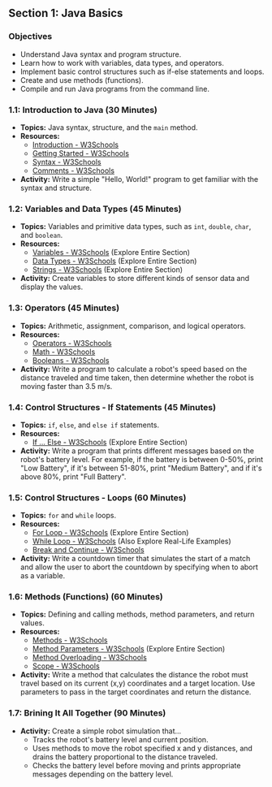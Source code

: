 ## Section 1: Java Basics

### Objectives
- Understand Java syntax and program structure.
- Learn how to work with variables, data types, and operators.
- Implement basic control structures such as if-else statements and loops.
- Create and use methods (functions).
- Compile and run Java programs from the command line.

### 1.1: Introduction to Java (30 Minutes)
- **Topics:** Java syntax, structure, and the `main` method.
- **Resources:**
  - [Introduction - W3Schools](https://www.w3schools.com/java/java_intro.asp)
  - [Getting Started - W3Schools](https://www.w3schools.com/java/java_getstarted.asp)
  - [Syntax - W3Schools](https://www.w3schools.com/java/java_syntax.asp)
  - [Comments - W3Schools](https://www.w3schools.com/java/java_comments.asp)
- **Activity:** Write a simple "Hello, World!" program to get familiar with the syntax and structure.

### 1.2: Variables and Data Types (45 Minutes)
- **Topics:** Variables and primitive data types, such as `int`, `double`, `char`, and `boolean`.
- **Resources:**
  - [Variables - W3Schools](https://www.w3schools.com/java/java_variables.asp) (Explore Entire Section)
  - [Data Types - W3Schools](https://www.w3schools.com/java/java_data_types.asp) (Explore Entire Section)
  - [Strings - W3Schools](https://www.w3schools.com/java/java_strings.asp) (Explore Entire Section)
- **Activity:** Create variables to store different kinds of sensor data and display the values.

### 1.3: Operators (45 Minutes)
- **Topics:** Arithmetic, assignment, comparison, and logical operators.
- **Resources:**
  - [Operators - W3Schools](https://www.w3schools.com/java/java_operators.asp)
  - [Math - W3Schools](https://www.w3schools.com/java/java_math.asp)
  - [Booleans - W3Schools](https://www.w3schools.com/java/java_booleans.asp)
- **Activity:** Write a program to calculate a robot's speed based on the distance traveled and time taken, then determine whether the robot is moving faster than 3.5 m/s.

### 1.4: Control Structures - If Statements (45 Minutes)
- **Topics:** `if`, `else`, and `else if` statements.
- **Resources:**
    - [If ... Else - W3Schools](https://www.w3schools.com/java/java_conditions.asp) (Explore Entire Section)
- **Activity:** Write a program that prints different messages based on the robot's battery level. For example, if the battery is between 0-50%, print "Low Battery", if it's between 51-80%, print "Medium Battery", and if it's above 80%, print "Full Battery".

### 1.5: Control Structures - Loops (60 Minutes)
- **Topics:** `for` and `while` loops.
-  **Resources:**
   -  [For Loop - W3Schools](https://www.w3schools.com/java/java_for_loop.asp) (Explore Entire Section)
   -  [While Loop - W3Schools](https://www.w3schools.com/java/java_while_loop.asp) (Also Explore Real-Life Examples)
   -  [Break and Continue - W3Schools](https://www.w3schools.com/java/java_break.asp)
- **Activity:** Write a countdown timer that simulates the start of a match and allow the user to abort the countdown by specifying when to abort as a variable.

### 1.6: Methods (Functions) (60 Minutes)
- **Topics:** Defining and calling methods, method parameters, and return values.
- **Resources:**
  -  [Methods - W3Schools](https://www.w3schools.com/java/java_methods.asp)
  -  [Method Parameters - W3Schools](https://www.w3schools.com/java/java_methods_parameters.asp) (Explore Entire Section)
  -  [Method Overloading - W3Schools](https://www.w3schools.com/java/java_methods_overloading.asp)
  -  [Scope - W3Schools](https://www.w3schools.com/java/java_scope.asp)
- **Activity:** Write a method that calculates the distance the robot must travel based on its current (x,y) coordinates and a target location. Use parameters to pass in the target coordinates and return the distance.

### 1.7: Brining It All Together (90 Minutes)
- **Activity:** Create a simple robot simulation that...
  - Tracks the robot's battery level and current position.
  - Uses methods to move the robot specified x and y distances, and drains the battery proportional to the distance traveled.
  - Checks the battery level before moving and prints appropriate messages depending on the battery level.